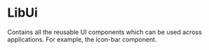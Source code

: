 # LibUi

Contains all the reusable UI components which can be used across
applications. For example, the icon-bar component.
